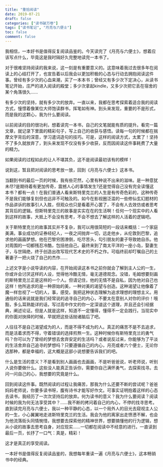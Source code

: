 ```yaml
---
title: "重拾阅读"
date: 2019-07-21
draft: false
categories: ["读书破万卷"]
tags: ["读书笔记", "月亮与六便士"]
toc: false
comment: false
---
```


我相信，一本好书是值得反复阅读品鉴的。今天读完了《月亮与六便士》，想着应该写点什么，毕竟这是我时隔好久完整地读完一本书了。

对于很难坚持阅读的我来说，这一刻是有重要意义的。这意味着我过去很多年在阅读上的心结打开了，也宣告着以后我会以更加积极的心态与行动去拥抱阅读这件事。曾经有多少次的心血来潮，买了一本本书；曾经又有多少次下定决心，从读书笔记开始，庄严的进入阅读的殿堂；多少次拿起kindle，又多少次把它丢在宿舍的某个角落很久&#x2026;&#x2026;

有多少次的坚持，就有多少次的放弃。一直以来，我都在思考探索着适合我的阅读方式，憧憬着像某位大师饱读群书，挥笔如有神。到头来发现，重要的不是形式，而是我的这颗心，我为什么要阅读。

以前阅读的目的很功利，想着读完一本书，自己的文笔就能有质的提升。看完一篇文章，就记录下里面的精彩句子，写上自己的收获与感悟。读每一句的时候都在揣摩文字背后的深意，学习遣词造句的技巧。可是，这样的阅读方式，太累了！坚持不了多久就放弃了，到头来发现不仅没有多少收获，反而因阅读这件事耗费了大量的精力。

如果阅读的过程如此的让人不堪其负，这不是阅读最初该有的模样！

说到这，暂且把对阅读的思考放一放，回到《月亮与六便士》这本书。

当翻到书的最后一页的时候，我有些茫然，心里有种说不出来的滋味。是一种意犹未尽?是期待着有更加传奇，震撼人心的事情发生?还是觉得自己没有完全读懂这本书？都有一点！在我们普通人看来斯特里克兰的人生是有传奇色彩的，这种传奇不是我们能够复刻但也远非不可触及的。如今在影视圈泛滥的一些修仙玄幻题材的作品讲诉的故事引人入胜，但观众也只是看着开心罢了，不会有人去效仿或者思考其背后的逻辑。但斯特里克兰的故事是实实在在的生活啊！任何一个现实中的人看到这样的故事，大抵上不会没有思考，不会不想去了解这样的人活着的逻辑吧。

关于斯特里克兰的故事其实并不复杂，我可以用很简短的一段话来概括：一个家庭美满，事业成功的证券经纪人，一夜之间抛弃一切，远走他乡，从伦敦到巴黎，追求他的画画梦想。他在巴黎穷困潦倒，吃尽苦头，勾引朋友的妻子导致她自杀。他对周围的一切都残忍冷酷，包括他自己。最终来到了南太平洋的一座小岛，娶妻生子，与世隔绝，终于创造出改写现代艺术史的不朽之作。可临终前却叮嘱自己的土著妻子一把火烧了自己的杰作&#x2026;&#x2026;

上述文字是小说导读的内容，在开始阅读这本书之前你就会了解到主人公的一生，你或许会讨厌这样的人设，觉得他冷酷无情，毫无道德观念。没错，毛姆想要刻画的斯特里克兰正是这样的一个人。但请记住，他的无情不是自私，因为他对自己也这样！他所追求的是一种原始的美，一种对美的渴望与创造。这种渴望让他像着了魔一样忽视了一切的人，事，感受。我把这种状态理解为追求理想的理想主义。用通俗的话来说就是我们经常说的追寻自己的内心，不要太在意别人对你的评价！哦豁，多么耳熟能详的话，写过高中作文的你一定深谙这个道理，并且还会引经据典，阐述论证。但是人就是这样，知道不一定懂得，懂得不一定会践行。当现实中的你面对抉择的时候，早就把这些话抛诸脑后了吧。

人往往不是自己渴望成为的人，而是不得不成为的人。真正的痛苦不是不去追求，而是活着求而不得，守着错误的选择煎熬一生。这种时候你有斯特里克兰的勇气吗？你可以为了曾经的梦想去舍弃安定的生活吗？或者说反过来，你能够为了平淡的生活舍弃自己追寻的梦想吗？只要遵循自己的内心，月亮或者六个便士，无论你选那种，都是幸福的，这大概是这部小说想要告诉我们的吧。

什么是生活的意义？不是看到别人画画也去画画，不是听爸爸说，听老师说，听别人说你要做什么。这些没人能真正告诉你，需要你自己满怀勇气，去探索找寻。去问一问自己的心，我想要的究竟是什么。

回到阅读这件事。既然阅读的过程让我痛苦，那我为什么还要不断的尝试呢？爸爸妈妈老师说，你要多读书呀，腹有诗书才能写好作文。可事实证明抱着这样的心态去读书，我经历了一次次坚持后的放弃。何为读书的意义？我为什么要阅读？阅读时候的我为何无法享受其中？&#x2026;&#x2026;我不断的拷问着自己的内心，不停的找寻思考。直到读完月亮与六便士，我以一种平静的心态，以一个局外人的目光去窥视主人公的一生，小心翼翼地走进斯特里克兰的生活。我会为他的离家出走愤懑不解，也会为他流落街头同情惋惜，我想要去探索他的精神世界，想要搞懂他的行为逻辑，想从小说的故事去思考自身，对应现实&#x2026;&#x2026;一切都在阅读中不经意的进行。一直读到最后一页，长抒了一口气：真是，精彩！

这才是真正的享受阅读。

一本好书是值得反复阅读品鉴的，我想每年重读一遍《月亮与六便士》，这本畅销书中的经典。
